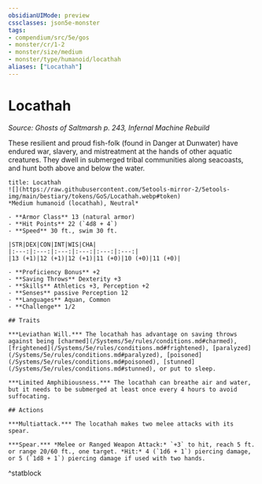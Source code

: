 ```yaml
---
obsidianUIMode: preview
cssclasses: json5e-monster
tags:
- compendium/src/5e/gos
- monster/cr/1-2
- monster/size/medium
- monster/type/humanoid/locathah
aliases: ["Locathah"]
---
```

# Locathah
*Source: Ghosts of Saltmarsh p. 243, Infernal Machine Rebuild*  

These resilient and proud fish-folk (found in Danger at Dunwater) have endured war, slavery, and mistreatment at the hands of other aquatic creatures. They dwell in submerged tribal communities along seacoasts, and hunt both above and below the water.

```ad-statblock
title: Locathah
![](https://raw.githubusercontent.com/5etools-mirror-2/5etools-img/main/bestiary/tokens/GoS/Locathah.webp#token)
*Medium humanoid (locathah), Neutral*

- **Armor Class** 13 (natural armor)
- **Hit Points** 22 (`4d8 + 4`)
- **Speed** 30 ft., swim 30 ft.

|STR|DEX|CON|INT|WIS|CHA|
|:---:|:---:|:---:|:---:|:---:|:---:|
|13 (+1)|12 (+1)|12 (+1)|11 (+0)|10 (+0)|11 (+0)|

- **Proficiency Bonus** +2
- **Saving Throws** Dexterity +3
- **Skills** Athletics +3, Perception +2
- **Senses** passive Perception 12
- **Languages** Aquan, Common
- **Challenge** 1/2

## Traits

***Leviathan Will.*** The locathah has advantage on saving throws against being [charmed](/Systems/5e/rules/conditions.md#charmed), [frightened](/Systems/5e/rules/conditions.md#frightened), [paralyzed](/Systems/5e/rules/conditions.md#paralyzed), [poisoned](/Systems/5e/rules/conditions.md#poisoned), [stunned](/Systems/5e/rules/conditions.md#stunned), or put to sleep.

***Limited Amphibiousness.*** The locathah can breathe air and water, but it needs to be submerged at least once every 4 hours to avoid suffocating.

## Actions

***Multiattack.*** The locathah makes two melee attacks with its spear.

***Spear.*** *Melee or Ranged Weapon Attack:* `+3` to hit, reach 5 ft. or range 20/60 ft., one target. *Hit:* 4 (`1d6 + 1`) piercing damage, or 5 (`1d8 + 1`) piercing damage if used with two hands.
```
^statblock